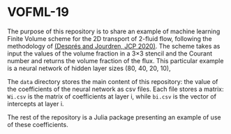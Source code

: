 # VOFML-19

The purpose of this repository is to share an example of machine learning Finite Volume scheme for the 2D transport of 2-fluid flow, following the methodology of [(Després and Jourdren, JCP 2020)](https://doi.org/10.1016%2Fj.jcp.2020.109275).
The scheme takes as input the values of the volume fraction in a 3×3 stencil and the Courant number and returns the volume fraction of the flux.
This particular example is a neural network of hidden layer sizes (80, 40, 20, 10), 

The `data` directory stores the main content of this repository: the value of the coefficients of the neural network as csv files.
Each file stores a matrix: `Wi.csv` is the matrix of coefficients at layer i, while `bi.csv` is the vector of intercepts at layer i.

The rest of the repository is a Julia package presenting an example of use of these coefficients.
